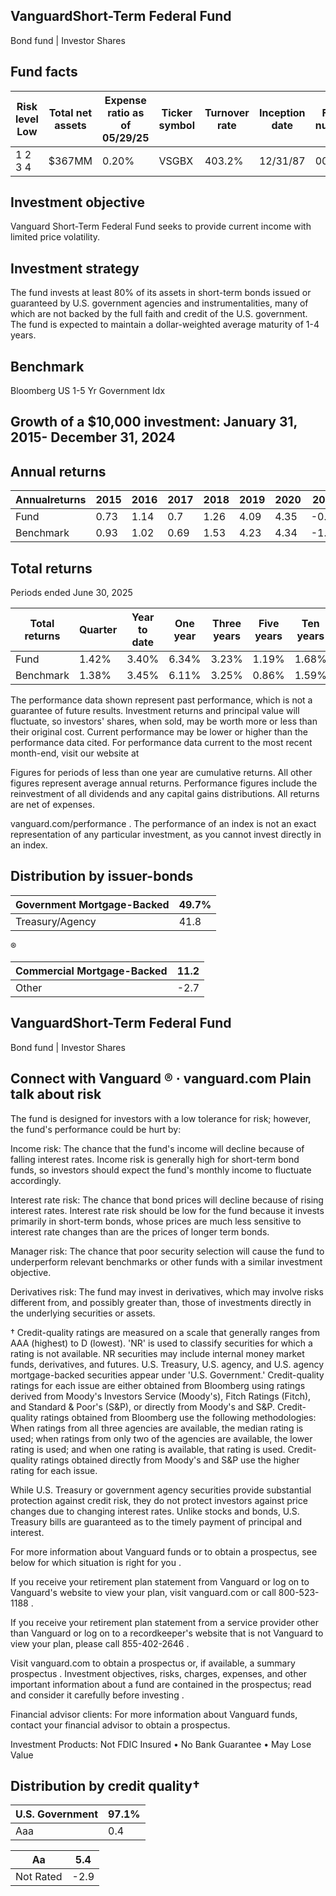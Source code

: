 ## VanguardShort-Term Federal Fund

Bond fund | Investor Shares

## Fund facts

| Risk level Low   | Total net assets   | Expense ratio as of 05/29/25   | Ticker symbol   | Turnover rate   | Inception date   |   Fund number |
|------------------|--------------------|--------------------------------|-----------------|-----------------|------------------|---------------|
| 1 2 3 4          | $367MM             | 0.20%                          | VSGBX           | 403.2%          | 12/31/87         |          0049 |

## Investment objective

Vanguard Short-Term Federal Fund seeks to provide current income with limited price volatility.

## Investment strategy

The fund invests at least 80% of its assets in short-term bonds issued or guaranteed by U.S. government agencies and instrumentalities, many of which are not backed by the full faith and credit of the U.S. government. The fund is expected to maintain a dollar-weighted average maturity of 1-4 years.

## Benchmark

Bloomberg US 1-5 Yr Government Idx

## Growth of a $10,000 investment:  January 31, 2015-  December 31, 2024

<!-- image -->

## Annual returns

<!-- image -->

| Annualreturns   |   2015 |   2016 |   2017 |   2018 |   2019 |   2020 |   2021 |   2022 |   2023 |   2024 |
|-----------------|--------|--------|--------|--------|--------|--------|--------|--------|--------|--------|
| Fund            |   0.73 |   1.14 |   0.7  |   1.26 |   4.09 |   4.35 |  -0.58 |  -5.31 |   3.81 |   4.15 |
| Benchmark       |   0.93 |   1.02 |   0.69 |   1.53 |   4.23 |   4.34 |  -1.18 |  -5.46 |   4.39 |   3.32 |

## Total returns

Periods ended June 30, 2025

| Total returns   | Quarter   | Year to date   | One year   | Three years   | Five years   | Ten years   |
|-----------------|-----------|----------------|------------|---------------|--------------|-------------|
| Fund            | 1.42%     | 3.40%          | 6.34%      | 3.23%         | 1.19%        | 1.68%       |
| Benchmark       | 1.38%     | 3.45%          | 6.11%      | 3.25%         | 0.86%        | 1.59%       |

The performance data shown represent past performance, which is not a guarantee of future results. Investment returns and principal value will fluctuate, so investors' shares, when sold, may be worth more or less than their original cost. Current performance may be lower or higher than the performance data cited. For performance data current to the most recent month-end, visit our website at

Figures for periods of less than one year are cumulative returns. All other figures represent average annual returns. Performance figures include the reinvestment of all dividends and any capital gains distributions. All returns are net of expenses.

vanguard.com/performance  . The performance of an index is not an exact representation of any particular investment, as you cannot invest directly in an index.

## Distribution by issuer-bonds

| Government Mortgage-Backed   |   49.7% |
|------------------------------|---------|
| Treasury/Agency              |    41.8 |

<!-- image -->

<!-- image -->

®

<!-- image -->

| Commercial Mortgage-Backed   |   11.2 |
|------------------------------|--------|
| Other                        |   -2.7 |

## VanguardShort-Term Federal Fund

Bond fund | Investor Shares

## Connect with Vanguard   ® ·    vanguard.com Plain talk about risk

The fund is designed for investors with a low tolerance for risk; however, the fund's performance could be hurt by:

Income risk: The chance that the fund's income will decline because of falling interest rates. Income risk is generally high for short-term bond funds, so investors should expect the fund's monthly income to fluctuate accordingly.

Interest rate risk: The chance that bond prices will decline because of rising interest rates. Interest rate risk should be low for the fund because it invests primarily in short-term bonds, whose prices are much less sensitive to interest rate changes than are the prices of longer term bonds.

Manager risk: The chance that poor security selection will cause the fund to underperform relevant benchmarks or other funds with a similar investment objective.

Derivatives risk: The fund may invest in derivatives, which may involve risks different from, and possibly greater than, those of investments directly in the underlying securities or assets.

† Credit-quality ratings are measured on a scale that generally ranges from AAA (highest) to D (lowest). 'NR' is used to classify securities for which a rating is not available. NR securities may include internal money market funds, derivatives, and futures. U.S. Treasury, U.S. agency, and U.S. agency mortgage-backed securities appear under 'U.S. Government.' Credit-quality ratings for each issue are either obtained from Bloomberg using ratings derived from Moody's Investors Service (Moody's), Fitch Ratings (Fitch), and Standard &amp; Poor's (S&amp;P), or directly from Moody's and S&amp;P. Credit-quality ratings obtained from Bloomberg use the following methodologies: When ratings from all three agencies are available, the median rating is used; when ratings from only two of the agencies are available, the lower rating is used; and when one rating is available, that rating is used. Credit-quality ratings obtained directly from Moody's and S&amp;P use the higher rating for each issue.

While U.S. Treasury or government agency securities provide substantial protection against credit risk, they do not protect investors against price changes due to changing interest rates. Unlike stocks and bonds, U.S. Treasury bills are guaranteed as to the timely payment of principal and interest.

For more information about Vanguard funds or to obtain a prospectus, see below for which situation is right for you .

If you receive your retirement plan statement from Vanguard or log on to Vanguard's website to view your plan, visit vanguard.com or call 800-523-1188 .

If you receive your retirement plan statement from a service provider other than Vanguard or log on to a recordkeeper's website that is not Vanguard to view your plan, please call 855-402-2646 .

Visit vanguard.com to obtain a prospectus or, if available, a summary prospectus . Investment objectives, risks, charges, expenses, and other important information about a fund are contained in the prospectus; read and consider it carefully before investing .

Financial advisor clients: For more information about Vanguard funds, contact your financial advisor to obtain a prospectus.

Investment Products: Not FDIC Insured • No Bank Guarantee • May Lose Value

## Distribution by credit quality†

<!-- image -->

<!-- image -->

| U.S. Government   |   97.1% |
|-------------------|---------|
| Aaa               |     0.4 |

<!-- image -->

| Aa        |   5.4 |
|-----------|-------|
| Not Rated |  -2.9 |